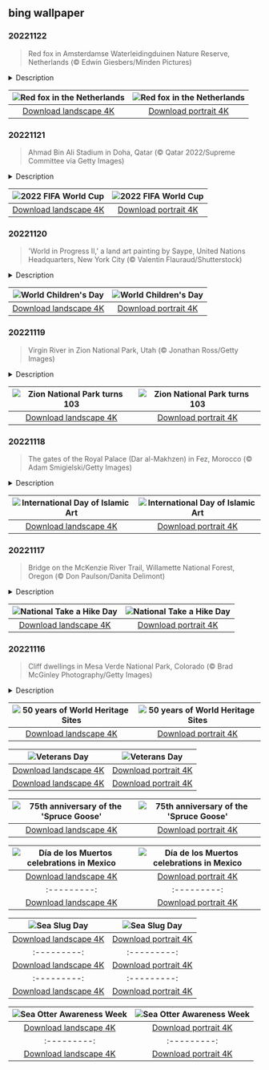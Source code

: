 ## bing wallpaper

### 20221122

> Red fox in Amsterdamse Waterleidingduinen Nature Reserve, Netherlands (© Edwin Giesbers/Minden Pictures)

<details>
<summary>Description</summary>

> Today we're heading to the Netherlands to visit the red foxes at the Amsterdamse Waterleidingduinen Nature Reserve. This protected area about 8 miles west of Amsterdam is host to not only a diverse assortment of plants and animals, but also hundreds of specially designed sand dunes that help filter rainwater. The Waterleidingduinen ('water supply dunes') have been the source of the city's drinking water since the 19th century.
> 
> Maybe for almost as long, red fox sightings have been common at the Waterleidingduinen. Red foxes are the world's largest foxes and are widespread across the Northern Hemisphere. They stick together with their families, the young often helping to care for the next generation of kits. Not fully content in the woods, red foxes are increasingly colonizing urban areas. It's just the latest move in a long history of foxes sharing the planet with humans, as they appear in the folklore of Native American, Greek, Celtic, and Chinese cultures.
> 
> 

</details>

| ![Red fox in the Netherlands](https://cn.bing.com/th?id=OHR.Waterleidingduinen_EN-US9090200846_UHD.jpg&pid=hp&w=400&h=224&rs=1&c=4) | ![Red fox in the Netherlands](https://cn.bing.com/th?id=OHR.Waterleidingduinen_EN-US9090200846_1080x1920.jpg&pid=hp&w=155&h=315&rs=1&c=4) |
|:---------:|:---------:|
| [Download landscape 4K](https://cn.bing.com/th?id=OHR.Waterleidingduinen_EN-US9090200846_UHD.jpg) | [Download portrait 4K](https://cn.bing.com/th?id=OHR.Waterleidingduinen_EN-US9090200846_1080x1920.jpg) |

### 20221121

> Ahmad Bin Ali Stadium in Doha, Qatar (© Qatar 2022/Supreme Committee via Getty Images)

<details>
<summary>Description</summary>

> Finally, after years of planning, building, and controversy, the 2022 World Cup is kicking off in Qatar. It's the biggest event on the international soccer calendar, bringing together the globe's top teams to proudly represent their countries. The prestigious World Cup tournament has been held every four years since 1930, except when WWII derailed it in 1942 and 1946. There will be fierce competition in Qatar as the champion French team seeks to defend their title, with the final scheduled for Qatar National Day, December 18. This is the first World Cup hosted by a country in the Middle East, and it's later in the year than usual due to the hot weather in Qatar.
> 
> Controversy swirled around Qatar 2022 from the get-go. Senior officials in FIFA, soccer's governing body, expressed concerns about corruption in the process of awarding World Cup hosting to Qatar, though an internal investigation didn't prove any violation. Soon Qatar's treatment of the country's invaluable 2 million migrant workers—most from Africa and Asia—was criticized, with groups like Amnesty International citing unethical labor practices. While Qatar enacted new laws to improve worker safety, conditions, and pay due to the international spotlight, Amnesty has stressed that these laws must also be effectively implemented. Perhaps the extent of the reforms will be revealed as soccer fans flood the nation and the TV cameras roll.
> 
> 

</details>

| ![2022 FIFA World Cup](https://cn.bing.com/th?id=OHR.FIFA2022_EN-US9006895256_UHD.jpg&pid=hp&w=400&h=224&rs=1&c=4) | ![2022 FIFA World Cup](https://cn.bing.com/th?id=OHR.FIFA2022_EN-US9006895256_1080x1920.jpg&pid=hp&w=155&h=315&rs=1&c=4) |
|:---------:|:---------:|
| [Download landscape 4K](https://cn.bing.com/th?id=OHR.FIFA2022_EN-US9006895256_UHD.jpg) | [Download portrait 4K](https://cn.bing.com/th?id=OHR.FIFA2022_EN-US9006895256_1080x1920.jpg) |

### 20221120

> 'World in Progress II,' a land art painting by Saype, United Nations Headquarters, New York City (© Valentin Flauraud/Shutterstock)

<details>
<summary>Description</summary>

> Color, creativity, and fun are three things that go along with being a kid, so what better way to illustrate World Children's Day than with this huge (we're talking more than 100,000 square feet!) piece of 'land art' in New York City, painted by the French-Swiss artist known as Saype. Gifted to the United Nations by Switzerland in honor of the UN's 75th anniversary, 'World in Progress II,' shows two children busily drawing and using origami to create their ideal world.
> 
> World Children's Day launched in 1954 as Universal Children's Day, and it's always celebrated on November 20, the date in 1959 when the UN adopted the Declaration of the Rights of the Child. The day is meant to focus global attention on improving the lives of children around the world, and to foster equality and inclusion among the youngest generation. After all, children are our future!
> 
> 

</details>

| ![World Children's Day](https://cn.bing.com/th?id=OHR.LandartPainting_EN-US8910164390_UHD.jpg&pid=hp&w=400&h=224&rs=1&c=4) | ![World Children's Day](https://cn.bing.com/th?id=OHR.LandartPainting_EN-US8910164390_1080x1920.jpg&pid=hp&w=155&h=315&rs=1&c=4) |
|:---------:|:---------:|
| [Download landscape 4K](https://cn.bing.com/th?id=OHR.LandartPainting_EN-US8910164390_UHD.jpg) | [Download portrait 4K](https://cn.bing.com/th?id=OHR.LandartPainting_EN-US8910164390_1080x1920.jpg) |

### 20221119

> Virgin River in Zion National Park, Utah (© Jonathan Ross/Getty Images)

<details>
<summary>Description</summary>

> Our photo brings us to a 16-mile stretch of the Virgin River where it cuts a spectacular thousand-foot-deep gorge through the upper reaches of Utah's Zion Canyon. Flowing through Zion National Park (which turns 103 today!), the Virgin River is home to unique plants and animals that aren't found anywhere else, due to the unique intersection of biomes found where the Colorado Plateau, Great Basin, and Mojave Desert all meet. Without the water of the Virgin River system, creatures like the woundfin minnow, one of rarest species on the planet, couldn't exist.
> 
> 
> 
> 

</details>

| ![Zion National Park turns 103](https://cn.bing.com/th?id=OHR.ZNPVR_EN-US8821805600_UHD.jpg&pid=hp&w=400&h=224&rs=1&c=4) | ![Zion National Park turns 103](https://cn.bing.com/th?id=OHR.ZNPVR_EN-US8821805600_1080x1920.jpg&pid=hp&w=155&h=315&rs=1&c=4) |
|:---------:|:---------:|
| [Download landscape 4K](https://cn.bing.com/th?id=OHR.ZNPVR_EN-US8821805600_UHD.jpg) | [Download portrait 4K](https://cn.bing.com/th?id=OHR.ZNPVR_EN-US8821805600_1080x1920.jpg) |

### 20221118

> The gates of the Royal Palace (Dar al-Makhzen) in Fez, Morocco (© Adam Smigielski/Getty Images)

<details>
<summary>Description</summary>

> The International Day of Islamic Art, proclaimed by UNESCO in 2019, occurs every November 18 to celebrate past and contemporary artistic expressions of Islam, and to highlight Islamic artists' contributions to world civilization. November 18 also marks Morocco's independence day, commemorating Sultan Muhammad V's return to Morocco from exile in November 1955.
> 
> Our image honors both of today's events: You're beholding the main gates of the Dar al-Makhzen, the royal palace of the King of Morocco in the city of Fez. While the palace was originally founded in 1276, these ornate gates were added in the 1960s and '70s, crafted of wood and bronze—plus intricate mosaic tiling, a hallmark of Islamic art both old and new.
> 
> 

</details>

| ![International Day of Islamic Art](https://cn.bing.com/th?id=OHR.IslamicArt_EN-US8618450174_UHD.jpg&pid=hp&w=400&h=224&rs=1&c=4) | ![International Day of Islamic Art](https://cn.bing.com/th?id=OHR.IslamicArt_EN-US8618450174_1080x1920.jpg&pid=hp&w=155&h=315&rs=1&c=4) |
|:---------:|:---------:|
| [Download landscape 4K](https://cn.bing.com/th?id=OHR.IslamicArt_EN-US8618450174_UHD.jpg) | [Download portrait 4K](https://cn.bing.com/th?id=OHR.IslamicArt_EN-US8618450174_1080x1920.jpg) |

### 20221117

> Bridge on the McKenzie River Trail, Willamette National Forest, Oregon (© Don Paulson/Danita Delimont)

<details>
<summary>Description</summary>

> It's National Take a Hike Day, so what better time to lace up those boots and head out on a trail to pay homage to John Muir, the patron saint (not really) of US hiking. Muir was instrumental in persuading the government that enjoying nature is the right of every American and that there should be an official national park system. He saw the spectacular beauty of the American West when he walked through the Sierra Nevada in California, and was passionate about preserving the country's national wonders. In 1892, Muir founded the Sierra Club, an environmental organization that protects wild lands to this day.
> 
> The US boasts more than 60,000 miles of national trails, and you can choose coastal paths or mountain climbs, forest meanders or historical walks like Boston's Freedom Trail. Our photo shows Oregon's McKenzie River National Recreation Trail, part of the Willamette National Forest. This trail winds by lakes, rivers, and springs, guiding you through shady old-growth forests. One highlight: the view overlooking Tamolitch Blue Pool, a crystal-clear pool created by the river bubbling up into it.
> 
> 

</details>

| ![National Take a Hike Day](https://cn.bing.com/th?id=OHR.McKenzieRiverTrail_EN-US2967958579_UHD.jpg&pid=hp&w=400&h=224&rs=1&c=4) | ![National Take a Hike Day](https://cn.bing.com/th?id=OHR.McKenzieRiverTrail_EN-US2967958579_1080x1920.jpg&pid=hp&w=155&h=315&rs=1&c=4) |
|:---------:|:---------:|
| [Download landscape 4K](https://cn.bing.com/th?id=OHR.McKenzieRiverTrail_EN-US2967958579_UHD.jpg) | [Download portrait 4K](https://cn.bing.com/th?id=OHR.McKenzieRiverTrail_EN-US2967958579_1080x1920.jpg) |

### 20221116

> Cliff dwellings in Mesa Verde National Park, Colorado (© Brad McGinley Photography/Getty Images)

<details>
<summary>Description</summary>

> At its World Heritage Convention on November 16, 1972, UNESCO adopted an international treaty that for the first time linked the concepts of nature conservation and preservation of cultural properties. The World Heritage Sites program was sparked by Egypt's plans to construct the Aswan High Dam. UNESCO helped save thousands of antiquities that would have been lost as a result of the dam, which flooded a large swath of the Nile Valley.
> 
> Colorado's Mesa Verde National Park, where Ancestral Puebloans lived for seven centuries, was among the first World Heritage Sites chosen by the UNESCO committee, in 1978.
> 
> 

</details>

| ![50 years of World Heritage Sites](https://cn.bing.com/th?id=OHR.Unesco50_EN-US1537915198_UHD.jpg&pid=hp&w=400&h=224&rs=1&c=4) | ![50 years of World Heritage Sites](https://cn.bing.com/th?id=OHR.Unesco50_EN-US1537915198_1080x1920.jpg&pid=hp&w=155&h=315&rs=1&c=4) |
|:---------:|:---------:|
| [Download landscape 4K](https://cn.bing.com/th?id=OHR.Unesco50_EN-US1537915198_UHD.jpg) | [Download portrait 4K](https://cn.bing.com/th?id=OHR.Unesco50_EN-US1537915198_1080x1920.jpg) |i_EN-US1675492729_1080x1920.jpg) || [Download portrait 4K](https://cn.bing.com/th?id=OHR.PunchBowl_EN-US0351920520_1080x1920.jpg) |s.
> 
> 

</details>

| ![Veterans Day](https://cn.bing.com/th?id=OHR.WomensMemorialMall_EN-US1199151625_UHD.jpg&pid=hp&w=400&h=224&rs=1&c=4) | ![Veterans Day](https://cn.bing.com/th?id=OHR.WomensMemorialMall_EN-US1199151625_1080x1920.jpg&pid=hp&w=155&h=315&rs=1&c=4) |
|:---------:|:---------:|
| [Download landscape 4K](https://cn.bing.com/th?id=OHR.WomensMemorialMall_EN-US1199151625_UHD.jpg) | [Download portrait 4K](https://cn.bing.com/th?id=OHR.WomensMemorialMall_EN-US1199151625_1080x1920.jpg) |------:|:---------:|
| [Download landscape 4K](https://cn.bing.com/th?id=OHR.Trossachs_EN-US0183507678_UHD.jpg) | [Download portrait 4K](https://cn.bing.com/th?id=OHR.Trossachs_EN-US0183507678_1080x1920.jpg) |ttps://cn.bing.com/th?id=OHR.Deities_EN-US8555427337_1080x1920.jpg) | [Download portrait 4K](https://cn.bing.com/th?id=OHR.AmboseliBioshere_EN-US9391999022_1080x1920.jpg) |it did, but just barely. After liftoff, it flew at 135 mph roughly 70 feet above the water. It cruised for about a mile for a whopping 26 seconds. 'I put the sweat of my life into this thing,' Hughes had said just a few months prior, vowing to leave the country if it was a failure. Failure is in the eye of the beholder, however, as Hughes never left and his spending of government funds was considered reasonable, because, technically, the Spruce Goose did fly.
> 
> 

</details>

| ![75th anniversary of the 'Spruce Goose'](https://cn.bing.com/th?id=OHR.SpruceGoose_EN-US0021752220_UHD.jpg&pid=hp&w=400&h=224&rs=1&c=4) | ![75th anniversary of the 'Spruce Goose'](https://cn.bing.com/th?id=OHR.SpruceGoose_EN-US0021752220_1080x1920.jpg&pid=hp&w=155&h=315&rs=1&c=4) |
|:---------:|:---------:|
| [Download landscape 4K](https://cn.bing.com/th?id=OHR.SpruceGoose_EN-US0021752220_UHD.jpg) | [Download portrait 4K](https://cn.bing.com/th?id=OHR.SpruceGoose_EN-US0021752220_1080x1920.jpg) |/details>

| ![Día de los Muertos celebrations in Mexico](https://cn.bing.com/th?id=OHR.Calacas_EN-US6430903741_UHD.jpg&pid=hp&w=400&h=224&rs=1&c=4) | ![Día de los Muertos celebrations in Mexico](https://cn.bing.com/th?id=OHR.Calacas_EN-US6430903741_1080x1920.jpg&pid=hp&w=155&h=315&rs=1&c=4) |
|:---------:|:---------:|
| [Download landscape 4K](https://cn.bing.com/th?id=OHR.Calacas_EN-US6430903741_UHD.jpg) | [Download portrait 4K](https://cn.bing.com/th?id=OHR.Calacas_EN-US6430903741_1080x1920.jpg) |.com/th?id=OHR.SealRiver_EN-US6267835630_1080x1920.jpg&pid=hp&w=155&h=315&rs=1&c=4) |
|:---------:|:---------:|
| [Download landscape 4K](https://cn.bing.com/th?id=OHR.SealRiver_EN-US6267835630_UHD.jpg) | [Download portrait 4K](https://cn.bing.com/th?id=OHR.SealRiver_EN-US6267835630_1080x1920.jpg) |e a more fitting name. Someone call Terry.
> 
> 

</details>

| ![Sea Slug Day](https://cn.bing.com/th?id=OHR.SeaAngel_EN-US5531672696_UHD.jpg&pid=hp&w=400&h=224&rs=1&c=4) | ![Sea Slug Day](https://cn.bing.com/th?id=OHR.SeaAngel_EN-US5531672696_1080x1920.jpg&pid=hp&w=155&h=315&rs=1&c=4) |
|:---------:|:---------:|
| [Download landscape 4K](https://cn.bing.com/th?id=OHR.SeaAngel_EN-US5531672696_UHD.jpg) | [Download portrait 4K](https://cn.bing.com/th?id=OHR.SeaAngel_EN-US5531672696_1080x1920.jpg) |OHR.DarkSkyAcadia_EN-US6966527964_1080x1920.jpg) |.bing.com/th?id=OHR.GoldenJellyfish_EN-US6743816471_1080x1920.jpg&pid=hp&w=155&h=315&rs=1&c=4) |
|:---------:|:---------:|
| [Download landscape 4K](https://cn.bing.com/th?id=OHR.GoldenJellyfish_EN-US6743816471_UHD.jpg) | [Download portrait 4K](https://cn.bing.com/th?id=OHR.GoldenJellyfish_EN-US6743816471_1080x1920.jpg) |ng.com/th?id=OHR.LastDollarRoad_EN-US7923638318_UHD.jpg&pid=hp&w=400&h=224&rs=1&c=4) | ![First day of autumn](https://cn.bing.com/th?id=OHR.LastDollarRoad_EN-US7923638318_1080x1920.jpg&pid=hp&w=155&h=315&rs=1&c=4) |
|:---------:|:---------:|
| [Download landscape 4K](https://cn.bing.com/th?id=OHR.LastDollarRoad_EN-US7923638318_UHD.jpg) | [Download portrait 4K](https://cn.bing.com/th?id=OHR.LastDollarRoad_EN-US7923638318_1080x1920.jpg) |ppers who hunted otters to near extinction before they were protected by law. Although sea otter populations have rebounded, they are still considered endangered. Otters live along the Pacific Coast of North America, from California up to Alaska. Although they can walk on land, they almost never find the need or desire to, even when it's nap time. When they're ready for a snooze, they'll raft up, wrap themselves in a strand of kelp to keep them from drifting away, and recline on the world's biggest waterbed.

</details>

| ![Sea Otter Awareness Week](https://cn.bing.com/th?id=OHR.SitkaOtters_EN-US7714053956_UHD.jpg&pid=hp&w=400&h=224&rs=1&c=4) | ![Sea Otter Awareness Week](https://cn.bing.com/th?id=OHR.SitkaOtters_EN-US7714053956_1080x1920.jpg&pid=hp&w=155&h=315&rs=1&c=4) |
|:---------:|:---------:|
| [Download landscape 4K](https://cn.bing.com/th?id=OHR.SitkaOtters_EN-US7714053956_UHD.jpg) | [Download portrait 4K](https://cn.bing.com/th?id=OHR.SitkaOtters_EN-US7714053956_1080x1920.jpg) |oo_EN-US7569665443_UHD.jpg&pid=hp&w=400&h=224&rs=1&c=4) | ![World Bamboo Day](https://cn.bing.com/th?id=OHR.ArashiyamaBamboo_EN-US7569665443_1080x1920.jpg&pid=hp&w=155&h=315&rs=1&c=4) |
|:---------:|:---------:|
| [Download landscape 4K](https://cn.bing.com/th?id=OHR.ArashiyamaBamboo_EN-US7569665443_UHD.jpg) | [Download portrait 4K](https://cn.bing.com/th?id=OHR.ArashiyamaBamboo_EN-US7569665443_1080x1920.jpg) |